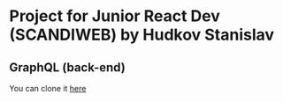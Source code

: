 # Project for Junior React Dev (SCANDIWEB) by Hudkov Stanislav

## GraphQL (back-end)

You can clone it [here](https://github.com/scandiweb/junior-react-endpoint)

